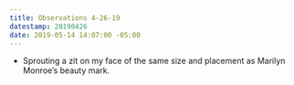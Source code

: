 ```yaml
---
title: Observations 4-26-19
datestamp: 20190426
date: 2019-05-14 14:07:00 -05:00
---
```


- Sprouting a zit on my face of the same size and placement as Marilyn Monroe’s beauty mark.
